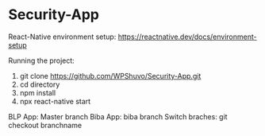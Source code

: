 # Security-App
React-Native environment setup: https://reactnative.dev/docs/environment-setup


Running the project:
1.	git clone https://github.com/WPShuvo/Security-App.git
2.	cd directory
3.	npm install
4.	npx react-native start


BLP App: Master branch
Biba App: biba branch
Switch braches: git checkout branchname
